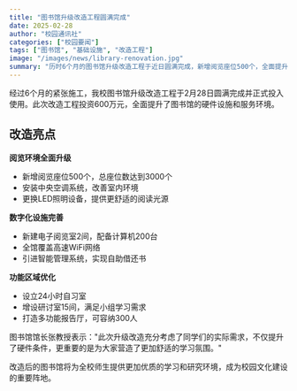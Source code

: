 ```yaml
---
title: "图书馆升级改造工程圆满完成"
date: 2025-02-28
author: "校园通讯社"
categories: ["校园要闻"]
tags: ["图书馆", "基础设施", "改造工程"]
image: "/images/news/library-renovation.jpg"
summary: "历时6个月的图书馆升级改造工程于近日圆满完成，新增阅览座位500个，全面提升了学习环境。"
---
```


经过6个月的紧张施工，我校图书馆升级改造工程于2月28日圆满完成并正式投入使用。此次改造工程投资600万元，全面提升了图书馆的硬件设施和服务环境。

## 改造亮点

**阅览环境全面升级**
- 新增阅览座位500个，总座位数达到3000个
- 安装中央空调系统，改善室内环境
- 更换LED照明设备，提供更舒适的阅读光源

**数字化设施完善**
- 新建电子阅览室2间，配备计算机200台
- 全馆覆盖高速WiFi网络
- 引进智能管理系统，实现自助借还书

**功能区域优化**
- 设立24小时自习室
- 增设研讨室15间，满足小组学习需求
- 打造多功能报告厅，可容纳300人

图书馆馆长张教授表示："此次升级改造充分考虑了同学们的实际需求，不仅提升了硬件条件，更重要的是为大家营造了更加舒适的学习氛围。"

改造后的图书馆将为全校师生提供更加优质的学习和研究环境，成为校园文化建设的重要阵地。